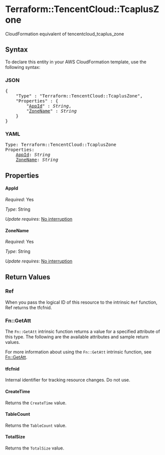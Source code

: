 # Terraform::TencentCloud::TcaplusZone

CloudFormation equivalent of tencentcloud_tcaplus_zone

## Syntax

To declare this entity in your AWS CloudFormation template, use the following syntax:

### JSON

<pre>
{
    "Type" : "Terraform::TencentCloud::TcaplusZone",
    "Properties" : {
        "<a href="#appid" title="AppId">AppId</a>" : <i>String</i>,
        "<a href="#zonename" title="ZoneName">ZoneName</a>" : <i>String</i>
    }
}
</pre>

### YAML

<pre>
Type: Terraform::TencentCloud::TcaplusZone
Properties:
    <a href="#appid" title="AppId">AppId</a>: <i>String</i>
    <a href="#zonename" title="ZoneName">ZoneName</a>: <i>String</i>
</pre>

## Properties

#### AppId

_Required_: Yes

_Type_: String

_Update requires_: [No interruption](https://docs.aws.amazon.com/AWSCloudFormation/latest/UserGuide/using-cfn-updating-stacks-update-behaviors.html#update-no-interrupt)

#### ZoneName

_Required_: Yes

_Type_: String

_Update requires_: [No interruption](https://docs.aws.amazon.com/AWSCloudFormation/latest/UserGuide/using-cfn-updating-stacks-update-behaviors.html#update-no-interrupt)

## Return Values

### Ref

When you pass the logical ID of this resource to the intrinsic `Ref` function, Ref returns the tfcfnid.

### Fn::GetAtt

The `Fn::GetAtt` intrinsic function returns a value for a specified attribute of this type. The following are the available attributes and sample return values.

For more information about using the `Fn::GetAtt` intrinsic function, see [Fn::GetAtt](https://docs.aws.amazon.com/AWSCloudFormation/latest/UserGuide/intrinsic-function-reference-getatt.html).

#### tfcfnid

Internal identifier for tracking resource changes. Do not use.

#### CreateTime

Returns the <code>CreateTime</code> value.

#### TableCount

Returns the <code>TableCount</code> value.

#### TotalSize

Returns the <code>TotalSize</code> value.


